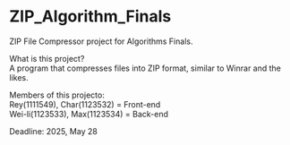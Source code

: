 # ZIP_Algorithm_Finals
ZIP File Compressor project for Algorithms Finals.

What is this project?\
A program that compresses files into ZIP format, similar to Winrar and the likes.

Members of this projecto: \
Rey(1111549), Char(1123532) = Front-end \
Wei-li(1123533), Max(1123534) = Back-end

Deadline: 2025, May 28
